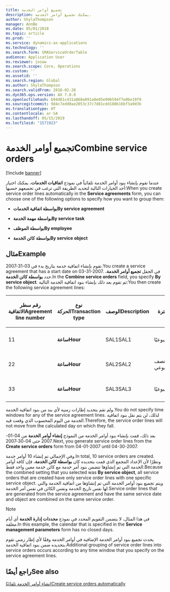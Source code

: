 ```yaml
---
title: تجميع أوامر الخدمة
description: يمكنك تجميع أوامر الخدمة.
author: ShylaThompson
manager: AnnBe
ms.date: 05/01/2018
ms.topic: article
ms.prod: ''
ms.service: dynamics-ax-applications
ms.technology: ''
ms.search.form: SMAServiceOrderTable
audience: Application User
ms.reviewer: josaw
ms.search.scope: Core, Operations
ms.custom: ''
ms.assetid: ''
ms.search.region: Global
ms.author: ShylaThompson
ms.search.validFrom: 2016-02-28
ms.dyn365.ops.version: AX 7.0.0
ms.openlocfilehash: b94d81c431a068e891a0e05e996594f7e0be19f9
ms.sourcegitcommit: 9d4c7edd0ae2053c37c7d81cdd180b16bf3a9d3b
ms.translationtype: HT
ms.contentlocale: ar-SA
ms.lasthandoff: 05/15/2019
ms.locfileid: "1571923"
---
```

# <a name="combine-service-orders"></a><span data-ttu-id="202c2-103">تجميع أوامر الخدمة</span><span class="sxs-lookup"><span data-stu-id="202c2-103">Combine service orders</span></span>   

[!include [banner](../includes/banner.md)]


<span data-ttu-id="202c2-104">عندما تقوم بإنشاء بنود أوامر الخدمة تلقائياً في نموذج **اتفاقيات الخدمات**، يمكنك اختيار أحد الخيارات التالية لتحديد الطريقة التي ترغب في تجميعهم حسبها:</span><span class="sxs-lookup"><span data-stu-id="202c2-104">When you create service order lines automatically in the **Service agreements** form, you can choose one of the following options to specify how you want to group them:</span></span>

  - <span data-ttu-id="202c2-105">**بواسطة اتفاقية الخدمات**</span><span class="sxs-lookup"><span data-stu-id="202c2-105">**By service agreement**</span></span>

  - <span data-ttu-id="202c2-106">**بواسطة مهمة الخدمة**</span><span class="sxs-lookup"><span data-stu-id="202c2-106">**By service task**</span></span>

  - <span data-ttu-id="202c2-107">**بواسطة الموظف**</span><span class="sxs-lookup"><span data-stu-id="202c2-107">**By employee**</span></span>

  - <span data-ttu-id="202c2-108">**بواسطة كائن الخدمة**</span><span class="sxs-lookup"><span data-stu-id="202c2-108">**By service object**</span></span>

## <a name="example"></a><span data-ttu-id="202c2-109">مثال</span><span class="sxs-lookup"><span data-stu-id="202c2-109">Example</span></span>

<span data-ttu-id="202c2-110">تقوم بإنشاء اتفاقية خدمة بتاريخ بدء في 03-31-2007.</span><span class="sxs-lookup"><span data-stu-id="202c2-110">You create a service agreement that has a start date on 03-31-2007.</span></span> <span data-ttu-id="202c2-111">في الحقل **تجميع أوامر الخدمة**، حدد **بواسطة كائن الخدمة**.</span><span class="sxs-lookup"><span data-stu-id="202c2-111">In the **Combine service orders** field, you specify **By service object**.</span></span> <span data-ttu-id="202c2-112">ثم تقوم بعد ذلك بإنشاء بنود اتفاقية الخدمة التالية:</span><span class="sxs-lookup"><span data-stu-id="202c2-112">You then create the following service agreement lines:</span></span>

<table style="width:100%;">
<colgroup>
<col style="width: 16%" />
<col style="width: 16%" />
<col style="width: 16%" />
<col style="width: 16%" />
<col style="width: 16%" />
<col style="width: 16%" />
</colgroup>
<thead>
<tr class="header">
<th><p><span data-ttu-id="202c2-113">رقم سطر الاتفاقية</span><span class="sxs-lookup"><span data-stu-id="202c2-113">Agreement line number</span></span></p></th>
<th><p><span data-ttu-id="202c2-114">نوع الحركة</span><span class="sxs-lookup"><span data-stu-id="202c2-114">Transaction type</span></span></p></th>
<th><p><span data-ttu-id="202c2-115">الوصف</span><span class="sxs-lookup"><span data-stu-id="202c2-115">Description</span></span></p></th>
<th><p><span data-ttu-id="202c2-116">الفترة</span><span class="sxs-lookup"><span data-stu-id="202c2-116">Interval</span></span></p></th>
<th><p><span data-ttu-id="202c2-117">كائن الخدمة</span><span class="sxs-lookup"><span data-stu-id="202c2-117">Service object</span></span></p></th>
<th><p><span data-ttu-id="202c2-118">تاريخ البدء</span><span class="sxs-lookup"><span data-stu-id="202c2-118">Start date</span></span></p></th>
</tr>
</thead>
<tbody>
<tr class="odd">
<td><p><span data-ttu-id="202c2-119">1</span><span class="sxs-lookup"><span data-stu-id="202c2-119">1</span></span></p></td>
<td><p><span data-ttu-id="202c2-120"><strong>ساعة</strong></span><span class="sxs-lookup"><span data-stu-id="202c2-120"><strong>Hour</strong></span></span></p></td>
<td><p><span data-ttu-id="202c2-121">SAL1</span><span class="sxs-lookup"><span data-stu-id="202c2-121">SAL1</span></span></p></td>
<td><p><span data-ttu-id="202c2-122">أسبوعيًا</span><span class="sxs-lookup"><span data-stu-id="202c2-122">Weekly</span></span></p></td>
<td><p><span data-ttu-id="202c2-123">X1-</span><span class="sxs-lookup"><span data-stu-id="202c2-123">X-1</span></span></p></td>
<td><p><span data-ttu-id="202c2-124">01/04/2007</span><span class="sxs-lookup"><span data-stu-id="202c2-124">04-01-2007</span></span></p></td>
</tr>
<tr class="even">
<td><p><span data-ttu-id="202c2-125">2</span><span class="sxs-lookup"><span data-stu-id="202c2-125">2</span></span></p></td>
<td><p><span data-ttu-id="202c2-126"><strong>ساعة</strong></span><span class="sxs-lookup"><span data-stu-id="202c2-126"><strong>Hour</strong></span></span></p></td>
<td><p><span data-ttu-id="202c2-127">SAL2</span><span class="sxs-lookup"><span data-stu-id="202c2-127">SAL2</span></span></p></td>
<td><p><span data-ttu-id="202c2-128">نصف أسبوعي</span><span class="sxs-lookup"><span data-stu-id="202c2-128">Biweekly</span></span></p></td>
<td><p><span data-ttu-id="202c2-129">X-2</span><span class="sxs-lookup"><span data-stu-id="202c2-129">X-2</span></span></p></td>
<td><p><span data-ttu-id="202c2-130">01/04/2007</span><span class="sxs-lookup"><span data-stu-id="202c2-130">04-01-2007</span></span></p></td>
</tr>
<tr class="odd">
<td><p><span data-ttu-id="202c2-131">3</span><span class="sxs-lookup"><span data-stu-id="202c2-131">3</span></span></p></td>
<td><p><span data-ttu-id="202c2-132"><strong>ساعة</strong></span><span class="sxs-lookup"><span data-stu-id="202c2-132"><strong>Hour</strong></span></span></p></td>
<td><p><span data-ttu-id="202c2-133">SAL3</span><span class="sxs-lookup"><span data-stu-id="202c2-133">SAL3</span></span></p></td>
<td><p><span data-ttu-id="202c2-134">أسبوعيًا</span><span class="sxs-lookup"><span data-stu-id="202c2-134">Weekly</span></span></p></td>
<td><p><span data-ttu-id="202c2-135">X-2</span><span class="sxs-lookup"><span data-stu-id="202c2-135">X-2</span></span></p></td>
<td><p><span data-ttu-id="202c2-136">01/04/2007</span><span class="sxs-lookup"><span data-stu-id="202c2-136">04-01-2007</span></span></p></td>
</tr>
</tbody>
</table>


<span data-ttu-id="202c2-137">ولم تقم بتحديد إطارات زمنية لأي بند من بنود اتفاقية الخدمة.</span><span class="sxs-lookup"><span data-stu-id="202c2-137">You do not specify time windows for any of the service agreement lines.</span></span> <span data-ttu-id="202c2-138">لذلك، لن يتم نقل بنود اتفاقية الخدمة من اليوم المحسوب الذي وقعت فيه.</span><span class="sxs-lookup"><span data-stu-id="202c2-138">Therefore, the service order lines will not move from the calculated day on which they fall.</span></span>

<span data-ttu-id="202c2-139">بعد ذلك، قمت بإنشاء بنود أوامر الخدمة من النموذج **إنشاء أوامر الخدمة** من 04-01-2007 حتى 04-30-2007.</span><span class="sxs-lookup"><span data-stu-id="202c2-139">Next, you generate service order lines from the **Create service orders** form from 04-01-2007 until 04-30-2007.</span></span>

<span data-ttu-id="202c2-140">وفي الإجمالي تم إنشاء 10 أوامر خدمة.</span><span class="sxs-lookup"><span data-stu-id="202c2-140">In total, 10 service orders are created.</span></span> <span data-ttu-id="202c2-141">ونظرًا لأن الإعداد المجمع الذي قمت بتحديده كان **بواسطة كائن الخدمة**، فإن كافة أوامر الخدمة التي تم إنشاؤها تتضمن بنود أمر خدمة مع كائن خدمة معين واحد فقط.</span><span class="sxs-lookup"><span data-stu-id="202c2-141">Because the combined setting that you selected was **By service object**, all service orders that are created have only service order lines with one specific service object.</span></span> <span data-ttu-id="202c2-142">ويتم تجميع بنود أوامر الخدمة التي تم إنشاؤها من اتفاقية الخدمة والتي لها نفس تاريخ الخدمة ونفس الكائن في نفس أمر الخدمة.</span><span class="sxs-lookup"><span data-stu-id="202c2-142">Service order lines that are generated from the service agreement and have the same service date and object are combined on the same service order.</span></span>


> [!NOTE]
> <P><span data-ttu-id="202c2-143">في هذا المثال، لا يتضمن التقويم المحدد في نموذج <STRONG>محددات إدارة الخدمة</STRONG> أي أيام مغلقة.</span><span class="sxs-lookup"><span data-stu-id="202c2-143">In this example, the calendar that is specified in the <STRONG>Service management parameters</STRONG> form has no closed days.</span></span></P>



<span data-ttu-id="202c2-144">يحدث تجميع بنود أوامر الخدمة الإضافية في أوامر الخدمة وفقًا لأي إطار زمني تقوم بتحديده ضمن بنود اتفاقية الخدمة.</span><span class="sxs-lookup"><span data-stu-id="202c2-144">Additional grouping of service order lines into service orders occurs according to any time window that you specify on the service agreement lines.</span></span>

## <a name="see-also"></a><span data-ttu-id="202c2-145">راجع أيضًا</span><span class="sxs-lookup"><span data-stu-id="202c2-145">See also</span></span>

[<span data-ttu-id="202c2-146">إنشاء أوامر الخدمة تلقائيًا</span><span class="sxs-lookup"><span data-stu-id="202c2-146">Create service orders automatically</span></span>](create-service-orders-automatically.md)

  


